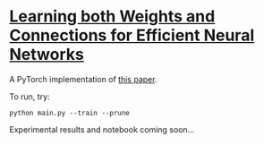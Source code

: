 # [Learning both Weights and Connections for Efficient Neural Networks](https://arxiv.org/abs/1506.02626)

A PyTorch implementation of [this paper](https://arxiv.org/abs/1506.02626).

To run, try:
```
python main.py --train --prune
```

Experimental results and notebook coming soon...
